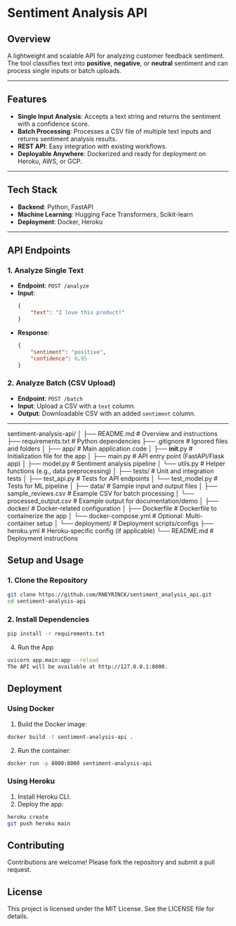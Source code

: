 # Sentiment Analysis API

## Overview
A lightweight and scalable API for analyzing customer feedback sentiment. The tool classifies text into **positive**, **negative**, or **neutral** sentiment and can process single inputs or batch uploads.

---

## Features
- **Single Input Analysis**: Accepts a text string and returns the sentiment with a confidence score.
- **Batch Processing**: Processes a CSV file of multiple text inputs and returns sentiment analysis results.
- **REST API**: Easy integration with existing workflows.
- **Deployable Anywhere**: Dockerized and ready for deployment on Heroku, AWS, or GCP.

---

## Tech Stack
- **Backend**: Python, FastAPI
- **Machine Learning**: Hugging Face Transformers, Scikit-learn
- **Deployment**: Docker, Heroku

---

## API Endpoints

### 1. Analyze Single Text
- **Endpoint**: `POST /analyze`
- **Input**:
    ```json
    {
        "text": "I love this product!"
    }
    ```
- **Response**:
    ```json
    {
        "sentiment": "positive",
        "confidence": 0.95
    }
    ```

### 2. Analyze Batch (CSV Upload)
- **Endpoint**: `POST /batch`
- **Input**: Upload a CSV with a `text` column.
- **Output**: Downloadable CSV with an added `sentiment` column.

---

sentiment-analysis-api/
│
├── README.md                # Overview and instructions
├── requirements.txt         # Python dependencies
├── .gitignore               # Ignored files and folders
│
├── app/                     # Main application code
│   ├── __init__.py          # Initialization file for the app
│   ├── main.py              # API entry point (FastAPI/Flask app)
│   ├── model.py             # Sentiment analysis pipeline
│   └── utils.py             # Helper functions (e.g., data preprocessing)
│
├── tests/                   # Unit and integration tests
│   ├── test_api.py          # Tests for API endpoints
│   └── test_model.py        # Tests for ML pipeline
│
├── data/                    # Sample input and output files
│   ├── sample_reviews.csv   # Example CSV for batch processing
│   └── processed_output.csv # Example output for documentation/demo
│
├── docker/                  # Docker-related configuration
│   ├── Dockerfile           # Dockerfile to containerize the app
│   └── docker-compose.yml   # Optional: Multi-container setup
│
└── deployment/              # Deployment scripts/configs
    ├── heroku.yml           # Heroku-specific config (if applicable)
    └── README.md            # Deployment instructions


## Setup and Usage

### 1. Clone the Repository
```bash
git clone https://github.com/RNEYRINCK/sentiment_analysis_api.git
cd sentiment-analysis-api
```

### 2. Install Dependencies
```bash
pip install -r requirements.txt
```
4. Run the App
```bash
uvicorn app.main:app --reload
The API will be available at http://127.0.0.1:8000.
```
## Deployment
### Using Docker
1. Build the Docker image:
```bash
docker build -t sentiment-analysis-api .
```
2. Run the container:
```bash
docker run -p 8000:8000 sentiment-analysis-api
```
### Using Heroku
1. Install Heroku CLI.
2. Deploy the app:
```bash
heroku create
git push heroku main
```

## Contributing
Contributions are welcome! Please fork the repository and submit a pull request.

## License
This project is licensed under the MIT License. See the LICENSE file for details.